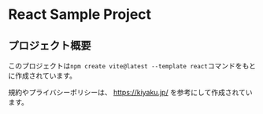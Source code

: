 # React Sample Project

## プロジェクト概要

このプロジェクトは`npm create vite@latest --template react`コマンドをもとに作成されています。

規約やプライバシーポリシーは、 https://kiyaku.jp/ を参考にして作成されています。
